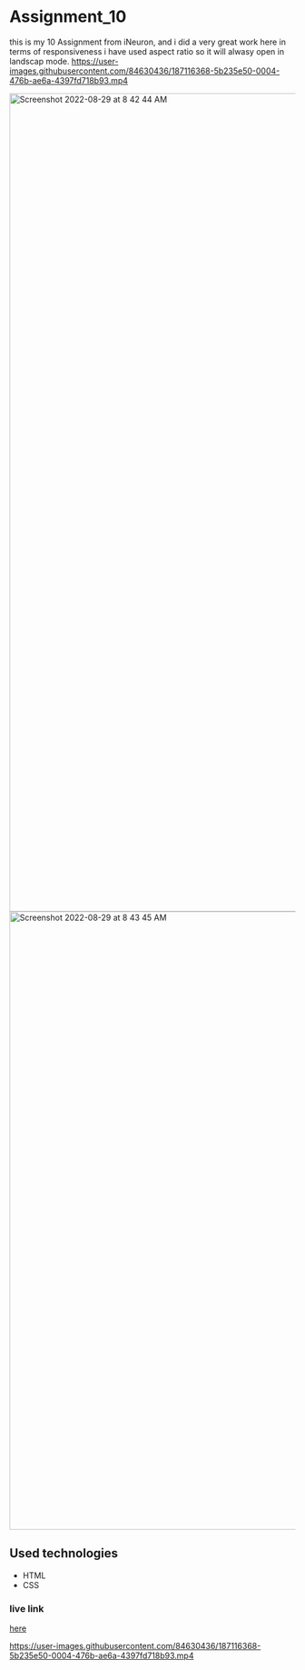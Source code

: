 # Assignment_10
this is my 10 Assignment from iNeuron, and i did a very great work here in terms of responsiveness i have used aspect ratio so it will alwasy open in landscap mode.
https://user-images.githubusercontent.com/84630436/187116368-5b235e50-0004-476b-ae6a-4397fd718b93.mp4

<img width="1440" alt="Screenshot 2022-08-29 at 8 42 44 AM" src="https://user-images.githubusercontent.com/84630436/187115783-5b8310ad-a2fa-4ea9-adb6-710889f8e155.png">
<img width="1088" alt="Screenshot 2022-08-29 at 8 43 45 AM" src="https://user-images.githubusercontent.com/84630436/187115861-dda92f7a-fef9-4b1d-a7fe-9faf1dab06c2.png">

## Used technologies
- HTML  
- CSS
### live link 
[here](https://effortless-kataifi-999dd9.netlify.app/)


https://user-images.githubusercontent.com/84630436/187116368-5b235e50-0004-476b-ae6a-4397fd718b93.mp4

